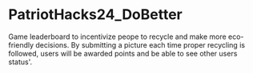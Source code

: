 # PatriotHacks24_DoBetter
Game leaderboard to incentivize peope to recycle and make more eco-friendly decisions. By submitting a picture each time proper recycling is followed, users will be awarded points and be able to see other users status'.
